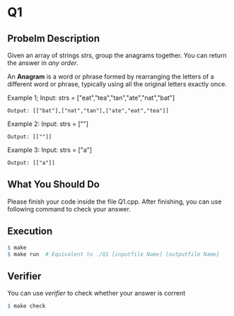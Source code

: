 # Q1
## Probelm Description
Given an array of strings *strs*, group the anagrams together. You can return the answer in *any order*.

An **Anagram** is a word or phrase formed by rearranging the letters of a different word or phrase, typically using all the original letters exactly once.

Example 1;
    Input: strs = ["eat","tea","tan","ate","nat","bat"]

    Output: [["bat"],["nat","tan"],["ate","eat","tea"]]

Example 2:
    Input: strs = [""]

    Output: [[""]]

Example 3:
    Input: strs = ["a"]
    
    Output: [["a"]]

## What You Should Do

Please finish your code inside the file Q1.cpp. After finishing, you can use following command to check your answer.

## Execution

```makefile
$ make
$ make run  # Equivalent to ./Q1 [inputfile Name] [outputfile Name]
```

## Verifier
You can use *verifier* to check whether your answer is corrent
```makefile
$ make check
```